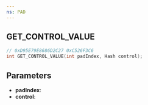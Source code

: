 ```yaml
---
ns: PAD
---
```

## GET_CONTROL_VALUE

```c
// 0xD95E79E8686D2C27 0xC526F3C6
int GET_CONTROL_VALUE(int padIndex, Hash control);
```

## Parameters
* **padIndex**:
* **control**:
